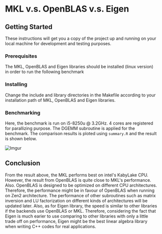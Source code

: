 # MKL v.s. OpenBLAS v.s. Eigen

## Getting Started

These instructions will get you a copy of the project up and running on your local machine for development and testing purposes. 

### Prerequisites

The MKL, OpenBLAS and Eigen libraries should be installed (linux version) in order to run the following benchmark

### Installing

Change the include and library directories in the Makefile according to your installation path of MKL, OpenBLAS and Eigen libraries.

### Benchmarking

Here, the benchmark is run on i5-8250u @ 3.2GHz. 4 cores are registered for parallizing purpose. The DGEMM subroutine is applied for the benchmark. The comparison results is ploted using `summary.R` and the result is shown below. 

![Imgur](https://i.imgur.com/C1GSGMg.jpg)

## Conclusion
From the result above, the MKL performs best on intel's KabyLake CPU. However, the result from OpenBLAS is quite close to MKL's performance. Also. OpenBLAS is designed to be optimized on different CPU architectures. Therefore, the performance might be in favour of OpenBLAS when running on Zen2 architecture. The performance of other subroutines such as matrix inversion and LU factorization on different kinds of architectures will be updated later. Also, as for Eigen library, the speed is similar to other libraries if the backends use OpenBLAS or MKL. Therefore, considering the fact that Eigen is much earier to use comparing to other libraries with only a little trade off on performance, Eigen might be the best linear algebra library when writing C++ codes for real applications.
